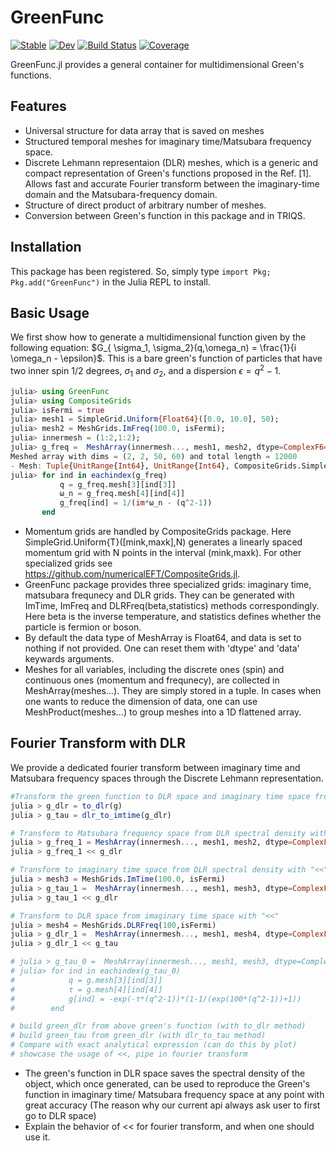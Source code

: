 # GreenFunc



[![Stable](https://img.shields.io/badge/docs-stable-blue.svg)](https://numericalEFT.github.io/GreenFunc.jl/stable)
[![Dev](https://img.shields.io/badge/docs-dev-blue.svg)](https://numericalEFT.github.io/GreenFunc.jl/dev)
[![Build Status](https://github.com/numericalEFT/GreenFunc.jl/actions/workflows/CI.yml/badge.svg?branch=master)](https://github.com/numericalEFT/GreenFunc.jl/actions/workflows/CI.yml?query=branch%3Amaster)
[![Coverage](https://codecov.io/gh/numericalEFT/GreenFunc.jl/branch/master/graph/badge.svg)](https://codecov.io/gh/numericalEFT/GreenFunc.jl)

GreenFunc.jl provides a general container for multidimensional Green's functions. 
## Features
 - Universal structure for data array that is saved on meshes
 - Structured temporal meshes for imaginary time/Matsubara frequency space.
 - Discrete Lehmann representaion (DLR) meshes, which is a generic and compact representation of Green's functions proposed in the Ref. [1]. Allows fast and accurate Fourier transform between the imaginary-time domain and the Matsubara-frequency domain.
 - Structure of direct product of arbitrary number of meshes.
 - Conversion between Green's function in this package and in TRIQS.
## Installation
This package has been registered. So, simply type `import Pkg; Pkg.add("GreenFunc")` in the Julia REPL to install.

## Basic Usage
We first show how to generate a multidimensional function given by the following equation: $G_{ \sigma_1, \sigma_2}(q,\omega_n) = \frac{1}{i \omega_n - \epsilon}$. This is a bare green's function of particles that have two inner spin 1/2 degrees, $\sigma_1$ and $\sigma_2$, and a dispersion $\epsilon = q^2-1$.
     
```julia
julia> using GreenFunc
julia> using CompositeGrids
julia> isFermi = true
julia> mesh1 = SimpleGrid.Uniform{Float64}([0.0, 10.0], 50);
julia> mesh2 = MeshGrids.ImFreq(100.0, isFermi);
julia> innermesh = (1:2,1:2);    
julia> g_freq =  MeshArray(innermesh..., mesh1, mesh2, dtype=ComplexF64)
Meshed array with dims = (2, 2, 50, 60) and total length = 12000
- Mesh: Tuple{UnitRange{Int64}, UnitRange{Int64}, CompositeGrids.SimpleG.Uniform{Float64}, ImFreq{Float64, CompositeGrids.SimpleG.Arbitrary{Int64}}}
julia> for ind in eachindex(g_freq)
           q = g_freq.mesh[3][ind[3]]
           ω_n = g_freq.mesh[4][ind[4]]
           g_freq[ind] = 1/(im*ω_n - (q^2-1))
       end
```
- Momentum grids are handled by CompositeGrids package. Here SimpleGrid.Uniform{T}([mink,maxk],N) generates a linearly spaced momentum grid with N points in the interval (mink,maxk). For other specialized grids see https://github.com/numericalEFT/CompositeGrids.jl.
- GreenFunc package provides three specialized grids: imaginary time, matsubara frequnecy and DLR grids. They can be generated with ImTime, ImFreq and DLRFreq(beta,statistics) methods correspondingly. Here beta is the inverse temperature, and statistics defines whether the particle is fermion or boson. 
- By default the data type of MeshArray is Float64, and data is set to nothing if not provided. One can reset them with 'dtype' and 'data' keywards arguments. 
- Meshes for all variables, including the discrete ones (spin) and continuous ones (momentum and frequnecy), are collected in MeshArray(meshes...). They are simply stored in a tuple. In cases when one wants to reduce the dimension of data, one can use MeshProduct(meshes...) to group meshes into a 1D flattened array.  

## Fourier Transform with DLR
We provide a dedicated fourier transform between imaginary time and Matsubara frequency spaces through the Discrete Lehmann representation.

```julia
#Transform the green function to DLR space and imaginary time space from Matsubara frequency spaces
julia > g_dlr = to_dlr(g)
julia > g_tau = dlr_to_imtime(g_dlr)

# Transform to Matsubara frequency space from DLR spectral density with "<<"
julia > g_freq_1 = MeshArray(innermesh..., mesh1, mesh2, dtype=ComplexF64)
julia > g_freq_1 << g_dlr

# Transform to imaginary time space from DLR spectral density with "<<"
julia > mesh3 = MeshGrids.ImTime(100.0, isFermi)
julia > g_tau_1 =  MeshArray(innermesh..., mesh1, mesh3, dtype=ComplexF64)
julia > g_tau_1 << g_dlr

# Transform to DLR space from imaginary time space with "<<"
julia > mesh4 = MeshGrids.DLRFreq(100,isFermi)
julia > g_dlr_1 =  MeshArray(innermesh..., mesh1, mesh4, dtype=ComplexF64)
julia > g_dlr_1 << g_tau

# julia > g_tau_0 =  MeshArray(innermesh..., mesh1, mesh3, dtype=ComplexF64)
# julia> for ind in eachindex(g_tau_0)
#            q = g.mesh[3][ind[3]]
#            τ = g.mesh[4][ind[4]]
#            g[ind] = -exp(-τ*(q^2-1))*(1-1/(exp(100*(q^2-1))+1))
#        end

# build green_dlr from above green's function (with to_dlr method)
# build green_tau from green_dlr (with dlr_to_tau method)
# Compare with exact analytical expression (can do this by plot)
# showcase the usage of <<, pipe in fourier transform
```
- The green's function in DLR space saves the spectral density of the object, which once generated, can be used to reproduce the Green's function in imaginary time/ Matsubara frequency space at any point with great accuracy (The reason why our current api always ask user to first go to DLR space)
- Explain the behavior of << for fourier transform, and when one should use it.


